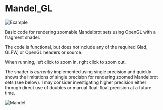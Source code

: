 # Mandel_GL

![Example](https://github.com/user-attachments/assets/2e68de6a-06e3-42fc-abff-b529efd0de88)


Basic code for rendering zoomable Mandelbrot sets using OpenGL with a fragment shader.

The code is functional, but does not include any of the required Glad, GLFW, or OpenGL headers or source.

When running, left click to zoom in, right click to zoom out.

The shader is _currently_ implemented using single precision and quickly shows the limitations of single precision for rendering zoomed Mandelbrot sets (see below). I may consider investigating higher precision either through direct use of doubles or manual float-float precision at a future time.

![Mandel](https://github.com/user-attachments/assets/3c053ac4-baab-4712-895d-eb8bc546c8f1)
